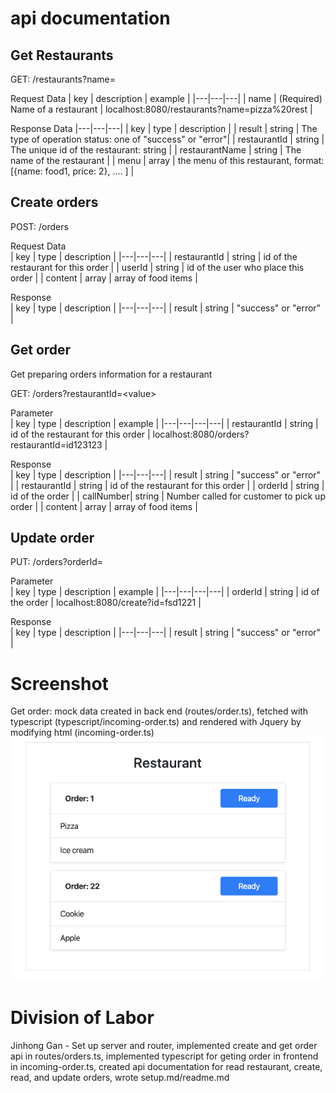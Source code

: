 # api documentation

## Get Restaurants

GET: /restaurants?name=<Value>

Request Data 
| key | description  | example |
|---|---|---|
| name | (Required) Name of a restaurant | localhost:8080/restaurants?name=pizza%20rest |

Response Data
|---|---|---|
| key  | type | description |
| result | string | The type of operation status: one of "success" or "error"|
| restaurantId | string | The unique id of the restaurant: string |
| restaurantName | string | The name of the restaurant |
| menu | array | the menu of this restaurant, format: [{name: food1, price: 2}, …. ] |



## Create orders

POST: /orders

Request Data  
| key  | type  | description  |
|---|---|---|
| restaurantId  | string  | id of the restaurant for this order  |
| userId  | string  | id of the user who place this order  |
| content  | array  | array of food items  |

Response  
| key  | type  | description  |
|---|---|---|
| result  | string  | "success" or "error"  |

## Get order
Get preparing orders information for a restaurant

GET: /orders?restaurantId=\<value\>

Parameter  
| key  | type  | description  |  example  |
|---|---|---|---|
| restaurantId  | string  | id of the restaurant for this order  | localhost:8080/orders?restaurantId=id123123  |

Response  
| key  | type  | description  |
|---|---|---|
| result  | string  | "success" or "error"  |
| restaurantId  | string  | id of the restaurant for this order  |
| orderId  | string  | id of the order  |
| callNumber| string  | Number called for customer to pick up order  |
| content  | array  | array of food items  |

## Update order

PUT: /orders?orderId=<value>

Parameter  
| key  | type  | description  |  example  |
|---|---|---|---|
| orderId  | string  | id of the order  | localhost:8080/create?id=fsd1221  |

Response  
| key  | type  | description  |
|---|---|---|
| result  | string  | "success" or "error"  |

# Screenshot
Get order: mock data created in back end (routes/order.ts), fetched with typescript (typescript/incoming-order.ts) and rendered with Jquery by modifying html (incoming-order.ts)  
![read order screenshot](https://github.com/Jinhong19/cs326-final-iota/blob/master/docs/images/read_order.png)  

# Division of Labor
Jinhong Gan - Set up server and router, implemented create and get order api in routes/orders.ts, implemented typescript for geting order in frontend in incoming-order.ts, created api documentation for read restaurant, create, read, and update orders, wrote setup.md/readme.md